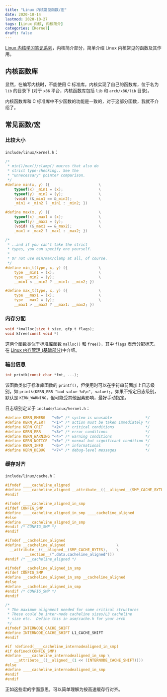```yaml
---
title: "Linux 内核常见函数/宏"
date: 2020-10-14
lastmod: 2020-10-27
tags: [Linux 内核, 内核简介]
categories: [Kernel]
draft: false
---
```


[Linux 内核学习笔记系列](/posts/kernel/kernel)，内核简介部分，简单介绍 Linux 内核常见的函数及其作用。

<!--more-->

## 内核函数库

显然，在编写内核时，不能使用 C 标准库。内核实现了自己的函数库，位于名为 `lib` 的目录下 (对于 `x86` 平台，内核函数库包括 `lib` 和 `arch/x86/lib` 目录)。

内核函数库和 C 标准库中不少函数的功能是一致的，对于这部分函数，我就不介绍了。

## 常见函数/宏

### 比较大小

`include/linux/kernel.h`：

```c
/*
 * min()/max()/clamp() macros that also do
 * strict type-checking.. See the
 * "unnecessary" pointer comparison.
 */
#define min(x, y) ({                      \
    typeof(x) _min1 = (x);                \
    typeof(y) _min2 = (y);                \
    (void) (&_min1 == &_min2);            \
    _min1 < _min2 ? _min1 : _min2; })

#define max(x, y) ({                      \
    typeof(x) _max1 = (x);                \
    typeof(y) _max2 = (y);                \
    (void) (&_max1 == &_max2);            \
    _max1 > _max2 ? _max1 : _max2; })

/*
 * ..and if you can't take the strict
 * types, you can specify one yourself.
 *
 * Or not use min/max/clamp at all, of course.
 */
#define min_t(type, x, y) ({              \
    type __min1 = (x);                    \
    type __min2 = (y);                    \
    __min1 < __min2 ? __min1: __min2; })

#define max_t(type, x, y) ({              \
    type __max1 = (x);                    \
    type __max2 = (y);                    \
    __max1 > __max2 ? __max1: __max2; })
```

### 内存分配

```c
void *kmalloc(size_t size, gfp_t flags);
void kfree(const void *)
```

这两个函数类似于标准库函数 `malloc()` 和 `free()`，其中 `flags` 表示分配标志，在 [Linux 内存管理 (基础部分)](/posts/kernel/memory/basis.md)中介绍。

### 输出信息

```c
int printk(const char *fmt, ...);
```

该函数类似于标准库函数的 `printf()`，但使用时可以在字符串前面加上日志级别，如 `printk(KERN_ERR "bad value %d\n", value);`。如果不指定日志级别，默认是 `KERN_WARNING`，但可能受其他因素影响，最好手动指定。

日志级别定义于 `include/linux/kernel.h`：

```c
#define KERN_EMERG   "<0>" /* system is unusable               */
#define KERN_ALERT   "<1>" /* action must be taken immediately */
#define KERN_CRIT    "<2>" /* critical conditions              */
#define KERN_ERR     "<3>" /* error conditions                 */
#define KERN_WARNING "<4>" /* warning conditions               */
#define KERN_NOTICE  "<5>" /* normal but significant condition */
#define KERN_INFO    "<6>" /* informational                    */
#define KERN_DEBUG   "<7>" /* debug-level messages             */
```

### 缓存对齐

`include/linux/cache.h`：

```c
#ifndef ____cacheline_aligned
#define ____cacheline_aligned __attribute__((__aligned__(SMP_CACHE_BYTES)))
#endif

#ifndef ____cacheline_aligned_in_smp
#ifdef CONFIG_SMP
#define ____cacheline_aligned_in_smp ____cacheline_aligned
#else
#define ____cacheline_aligned_in_smp
#endif /* CONFIG_SMP */
#endif

#ifndef __cacheline_aligned
#define __cacheline_aligned                       \
  __attribute__((__aligned__(SMP_CACHE_BYTES),    \
         __section__(".data.cacheline_aligned")))
#endif /* __cacheline_aligned */

#ifndef __cacheline_aligned_in_smp
#ifdef CONFIG_SMP
#define __cacheline_aligned_in_smp __cacheline_aligned
#else
#define __cacheline_aligned_in_smp
#endif /* CONFIG_SMP */
#endif

/*
 * The maximum alignment needed for some critical structures
 * These could be inter-node cacheline sizes/L3 cacheline
 * size etc.  Define this in asm/cache.h for your arch
 */
#ifndef INTERNODE_CACHE_SHIFT
#define INTERNODE_CACHE_SHIFT L1_CACHE_SHIFT
#endif

#if !defined(____cacheline_internodealigned_in_smp)
#if defined(CONFIG_SMP)
#define ____cacheline_internodealigned_in_smp \
    __attribute__((__aligned__(1 << (INTERNODE_CACHE_SHIFT))))
#else
#define ____cacheline_internodealigned_in_smp
#endif
#endif
```

正如这些宏的字面意思，可以简单理解为按高速缓存行对齐。
